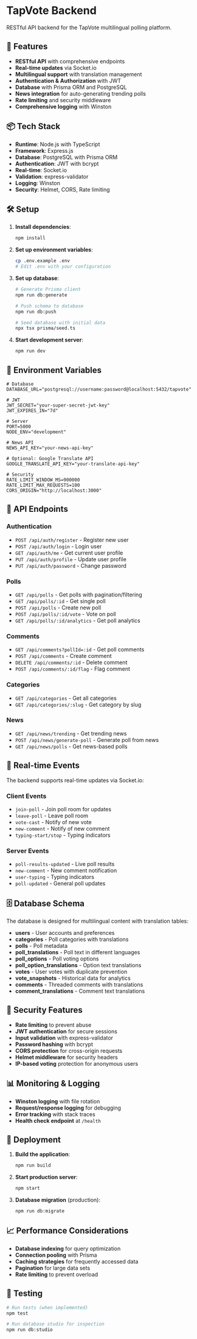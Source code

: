 # TapVote Backend

RESTful API backend for the TapVote multilingual polling platform.

## 🚀 Features

- **RESTful API** with comprehensive endpoints
- **Real-time updates** via Socket.io
- **Multilingual support** with translation management
- **Authentication & Authorization** with JWT
- **Database** with Prisma ORM and PostgreSQL
- **News integration** for auto-generating trending polls
- **Rate limiting** and security middleware
- **Comprehensive logging** with Winston

## 📦 Tech Stack

- **Runtime**: Node.js with TypeScript
- **Framework**: Express.js
- **Database**: PostgreSQL with Prisma ORM
- **Authentication**: JWT with bcrypt
- **Real-time**: Socket.io
- **Validation**: express-validator
- **Logging**: Winston
- **Security**: Helmet, CORS, Rate limiting

## 🛠️ Setup

1. **Install dependencies**:
   ```bash
   npm install
   ```

2. **Set up environment variables**:
   ```bash
   cp .env.example .env
   # Edit .env with your configuration
   ```

3. **Set up database**:
   ```bash
   # Generate Prisma client
   npm run db:generate
   
   # Push schema to database
   npm run db:push
   
   # Seed database with initial data
   npx tsx prisma/seed.ts
   ```

4. **Start development server**:
   ```bash
   npm run dev
   ```

## 📝 Environment Variables

```env
# Database
DATABASE_URL="postgresql://username:password@localhost:5432/tapvote"

# JWT
JWT_SECRET="your-super-secret-jwt-key"
JWT_EXPIRES_IN="7d"

# Server
PORT=5000
NODE_ENV="development"

# News API
NEWS_API_KEY="your-news-api-key"

# Optional: Google Translate API
GOOGLE_TRANSLATE_API_KEY="your-translate-api-key"

# Security
RATE_LIMIT_WINDOW_MS=900000
RATE_LIMIT_MAX_REQUESTS=100
CORS_ORIGIN="http://localhost:3000"
```

## 🔌 API Endpoints

### Authentication
- `POST /api/auth/register` - Register new user
- `POST /api/auth/login` - Login user
- `GET /api/auth/me` - Get current user profile
- `PUT /api/auth/profile` - Update user profile
- `PUT /api/auth/password` - Change password

### Polls
- `GET /api/polls` - Get polls with pagination/filtering
- `GET /api/polls/:id` - Get single poll
- `POST /api/polls` - Create new poll
- `POST /api/polls/:id/vote` - Vote on poll
- `GET /api/polls/:id/analytics` - Get poll analytics

### Comments
- `GET /api/comments?pollId=:id` - Get poll comments
- `POST /api/comments` - Create comment
- `DELETE /api/comments/:id` - Delete comment
- `POST /api/comments/:id/flag` - Flag comment

### Categories
- `GET /api/categories` - Get all categories
- `GET /api/categories/:slug` - Get category by slug

### News
- `GET /api/news/trending` - Get trending news
- `POST /api/news/generate-poll` - Generate poll from news
- `GET /api/news/polls` - Get news-based polls

## 🔄 Real-time Events

The backend supports real-time updates via Socket.io:

### Client Events
- `join-poll` - Join poll room for updates
- `leave-poll` - Leave poll room
- `vote-cast` - Notify of new vote
- `new-comment` - Notify of new comment
- `typing-start/stop` - Typing indicators

### Server Events
- `poll-results-updated` - Live poll results
- `new-comment` - New comment notification
- `user-typing` - Typing indicators
- `poll-updated` - General poll updates

## 🗄️ Database Schema

The database is designed for multilingual content with translation tables:

- **users** - User accounts and preferences
- **categories** - Poll categories with translations
- **polls** - Poll metadata
- **poll_translations** - Poll text in different languages
- **poll_options** - Poll voting options
- **poll_option_translations** - Option text translations
- **votes** - User votes with duplicate prevention
- **vote_snapshots** - Historical data for analytics
- **comments** - Threaded comments with translations
- **comment_translations** - Comment text translations

## 🔐 Security Features

- **Rate limiting** to prevent abuse
- **JWT authentication** for secure sessions
- **Input validation** with express-validator
- **Password hashing** with bcrypt
- **CORS protection** for cross-origin requests
- **Helmet middleware** for security headers
- **IP-based voting** protection for anonymous users

## 📊 Monitoring & Logging

- **Winston logging** with file rotation
- **Request/response logging** for debugging
- **Error tracking** with stack traces
- **Health check endpoint** at `/health`

## 🚀 Deployment

1. **Build the application**:
   ```bash
   npm run build
   ```

2. **Start production server**:
   ```bash
   npm start
   ```

3. **Database migration** (production):
   ```bash
   npm run db:migrate
   ```

## 📈 Performance Considerations

- **Database indexing** for query optimization
- **Connection pooling** with Prisma
- **Caching strategies** for frequently accessed data
- **Pagination** for large data sets
- **Rate limiting** to prevent overload

## 🧪 Testing

```bash
# Run tests (when implemented)
npm test

# Run database studio for inspection
npm run db:studio
```